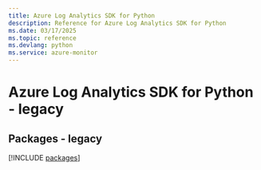 ```yaml
---
title: Azure Log Analytics SDK for Python
description: Reference for Azure Log Analytics SDK for Python
ms.date: 03/17/2025
ms.topic: reference
ms.devlang: python
ms.service: azure-monitor
---
```

# Azure Log Analytics SDK for Python - legacy
## Packages - legacy
[!INCLUDE [packages](log-analytics-index.md)]